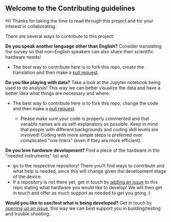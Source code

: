 ## Welcome to the Contributing guidelines

Hi! Thanks for taking the time to read through this project and for your interest in collaborating. 

There are several ways to contribute to this project:


**Do you speak another language other than English?** 
Consider translating the survey so that non-English speakers can also share their scientific hardware needs!

- The best way to contribute here is to fork this repo, create the translation and then make a [pull request](https://github.com/amchagas/map_fosh_demand/pulls).



**Do you like playing with data?** 
Take a look at the Jupyter notebook being used to do analysis! This way we can better visualize the data and have a better idea what things are necessary and where.


- The best way to contribute here is to fork this repo, change the code and then make a [pull request](https://github.com/amchagas/map_fosh_demand/pulls).
  
  - Please make sure your code is properly commented and that variable names are as self-explanatory as possible. Keep in mind that people with different backgrounds and coding skill levels are involved! Coding with more simple steps is preferred over complicated "one liners" (even if they are more efficient).



**Do you love hardware development?**
Find a piece of the hardware in the "needed instruments" list and:
- go to the respective repository! There you'll find ways to contribute and what help is needed, since this will change given the development stage of the device.
- If a repository is not there yet, get in touch by [adding an issue](https://github.com/amchagas/map_fosh_demand/issues) to this repo stating what hardware you would like to develop! We will then get in touch and offer as much support as needed to get you going :)



**Would you like to use/test what is being developed?**
Get in touch by [opening up an issue](https://github.com/amchagas/map_fosh_demand/issues), this way we can best support you in building/testing and trouble shooting.
